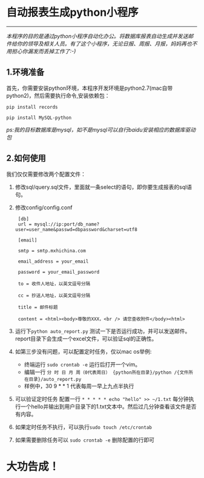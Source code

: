 # 自动报表生成python小程序
****
  *本程序的目的是通过python小程序自动化办公。将数据库报表自动生成并发送邮件给你的领导及相关人员。有了这个小程序，无论日报、周报、月报，妈妈再也不用担心你漏发而丢掉工作了:-)*
  
## 1.环境准备
首先，你需要安装python环境，本程序开发环境是python2.7(mac自带python2)，然后需要执行命令,安装依赖包：

`pip install records`

`pip install MySQL-python`   

*ps:我的目标数据库是mysql，如不是mysql可以自行baidu安装相应的数据库驱动包*

## 2.如何使用
我们仅仅需要修改两个配置文件：

1. 修改sql/query.sql文件，里面就一条select的语句，即你要生成报表的sql语句。
2. 修改config/config.conf
	
		[db]
    	url = mysql://ip:port/db_name?user=user_name&passwd=dbpassword&charset=utf8

		[email]
	
		smtp = smtp.mxhichina.com
	
		email_address = your_email
	
		password = your_email_password
	
		to = 收件人地址，以英文逗号分隔
	
		cc = 抄送人地址，以英文逗号分隔
	
		title = 邮件标题
	
		content = <html><body>尊敬的XXX，<br /> 请您查收附件</body><html>

3. 运行下`python auto_report.py` 测试一下是否运行成功，并可以发送邮件。 report目录下会生成一个excel文件，可以验证sql的正确性。
4. 如第三步没有问题，可以配置定时任务，仅以mac os举例:

	- 终端运行 `sudo crontab -e` 运行后打开一个vim。
	- 编辑一行 `分 时 日 月 周（0代表周日） {python所在目录}/python /{文件所在目录}/auto_report.py`
	- 样例中，30 9 * * 1 代表每周一早上九点半执行
5. 可以验证定时任务 配置一行 `* * * * * echo "hello" >> ~/1.txt` 每分钟执行一个hello并输出到用户目录下的1.txt文本中。然后过几分钟查看该文件是否有内容。
6. 如果定时任务不执行，可以执行`sudo touch /etc/crontab`
7. 如果需要删除任务可以 `sudo crontab -e` 删除配置的行即可

# 大功告成！


